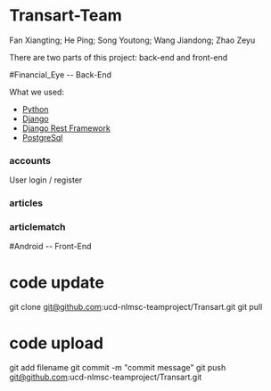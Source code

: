 # Transart-Team
Fan Xiangting; He Ping; Song Youtong; Wang Jiandong; Zhao Zeyu

There are two parts of this project: back-end and front-end

#Financial_Eye -- Back-End

What we used:
* [Python](https://www.python.org)
* [Django](https://www.djangoproject.com)
* [Django Rest Framework](http://www.django-rest-framework.org)
* [PostgreSql](https://www.postgresql.org)

### accounts
User login / register

### articles

### articlematch

#Android -- Front-End

# code update
git clone git@github.com:ucd-nlmsc-teamproject/Transart.git
git pull
# code upload
git add filename
git commit -m "commit message"
git push git@github.com:ucd-nlmsc-teamproject/Transart.git
